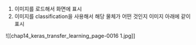 1. 이미지를 로드해서 화면에 표시
2. 이미지를 classification을 사용해서 해당 물체가 어떤 것인지 이미지 아래에 같이 표시

![[chap14_keras_transfer_learning_page-0016 1.jpg]]